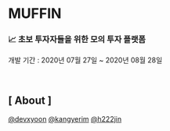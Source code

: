 # MUFFIN

### 📈 초보 투자자들을 위한 모의 투자 플랫폼

개발 기간 : 2020년 07월 27일  ~ 2020년 08월 28일

<br/>

## [ About ]


[@devxyoon](https://github.com/devxyoon) [@kangyerim](https://github.com/kangyerim) [@h222jin](https://github.com/h222jin)
